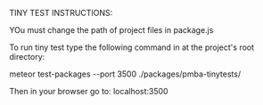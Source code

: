 TINY TEST INSTRUCTIONS:
 
 YOu must change the path of project files in package.js
 
To run tiny test type the following command in at the project's root directory:
 
meteor test-packages --port 3500 ./packages/pmba-tinytests/

Then in your browser go to: localhost:3500